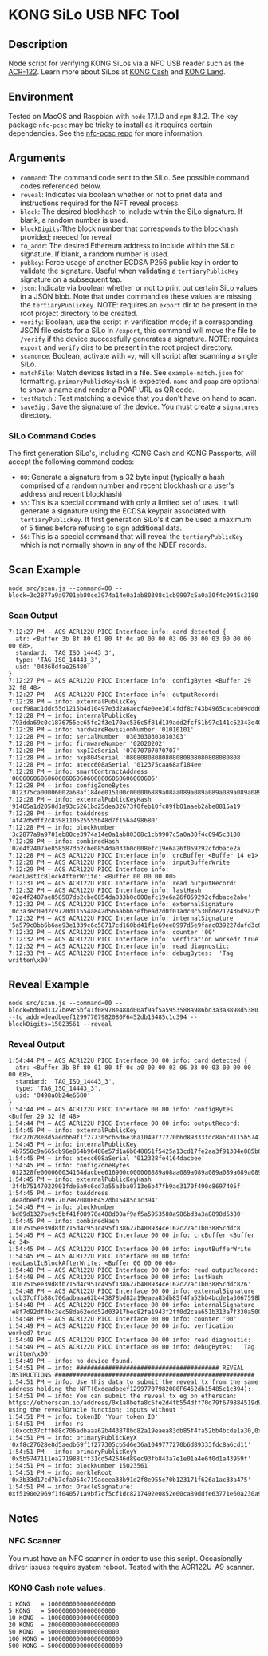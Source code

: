 # KONG SiLo USB NFC Tool

## Description

Node script for verifying KONG SiLos via a NFC USB reader such as the [ACR-122](https://www.acs.com.hk/en/products/3/acr122u-usb-nfc-reader/). Learn more about SiLos at [KONG Cash](https://kong.cash/) and [KONG Land](https://kong.land/).

## Environment

Tested on MacOS and Raspbian with `node` 17.1.0 and `npm` 8.1.2. The key package `nfc-pcsc` may be tricky to install as it requires certain dependencies. See the [nfc-pcsc repo](https://github.com/pokusew/nfc-pcsc) for more information.

## Arguments

- `command`: The command code sent to the SiLo. See possible command codes referenced below.
- `reveal`: Indicates via boolean whether or not to print data and instructions required for the NFT reveal process.
- `block`: The desired blockhash to include within the SiLo signature. If blank, a random number is used.
- `blockDigits`:Tthe block number that corresponds to the blockhash provided; needed for reveal
- `to_addr`: The desired Ethereum address to include within the SiLo signature. If blank, a random number is used.
- `pubkey`: Force usage of another ECDSA P256 public key in order to validate the signature. Useful when validating a `tertiaryPublicKey` signature on a subsequent tap.
- `json`: Indicate via boolean whether or not to print out certain SiLo values in a JSON blob. Note that under command `00` these values are missing the `tertiaryPublicKey`. NOTE: requires an `export` dir to be present in the root project directory to be created.
- `verify`: Boolean, use the script in verification mode; if a corresponding JSON file exists for a SiLo in `/export`, this command will move the file to `/verify` if the device successfully generates a signature. NOTE: requires `export` and `verify` dirs to be present in the root project directory.
- `scanonce`: Boolean, activate with `=y`, will kill script after scanning a single SiLo.
- `matchFile`: Match devices listed in a file. See `example-match.json` for formatting. `primaryPublicKeyHash` is expected. `name` and `poap` are optional to show a name and render a POAP URL as QR code.
- `testMatch` : Test matching a device that you don't have on hand to scan.
- `saveSig` : Save the signature of the device. You must create a `signatures` directory.

### SiLo Command Codes

The first generation SiLo's, including KONG Cash and KONG Passports, will accept the following command codes:

- `00`: Generate a signature from a 32 byte input (typically a hash comprised of a random number and recent blockhash or a user's address and recent blockhash)
- `55`: This is a special command with only a limited set of uses. It will generate a signature using the ECDSA keypair associated with `tertiaryPublicKey`. It first generation SiLo's it can be used a maximum of 5 times before refusing to sign additional data.
- `56`: This is a special command that will reveal the `tertiaryPublicKey` which is not normally shown in any of the NDEF records.

## Scan Example

```
node src/scan.js --command=00 --block=3c2877a9a9701eb80ce3974a14e0a1ab80308c1cb9907c5a0a30f4c0945c3180
```

### Scan Output

```
7:12:27 PM – ACS ACR122U PICC Interface info: card detected {
  atr: <Buffer 3b 8f 80 01 80 4f 0c a0 00 00 03 06 03 00 03 00 00 00 00 68>,
  standard: 'TAG_ISO_14443_3',
  type: 'TAG_ISO_14443_3',
  uid: '04368dfae26480'
}
7:12:27 PM – ACS ACR122U PICC Interface info: configBytes <Buffer 29 32 f8 48>
7:12:27 PM – ACS ACR122U PICC Interface info: outputRecord:
7:12:28 PM – info: externalPublicKey 'cecf98ac1ddc55d1215b4d10497e3d2a6aecf4e0ee3d14fdf8c743b4965caceb09ddd61ac5bd48a6982ab640b707a9f334606fe79fda742d6c991e7bb3a7ebf8'
7:12:28 PM – info: internalPublicKey '793dda69c0c1876755ec65fe2f3e170ac536c5f81d139add2fcf51b97c141c62343e400ccae8402a7f55372cb0363ea6e36256bc4ec567b37b3159a04e86e51e'
7:12:28 PM – info: hardwareRevisionNumber '01010101'
7:12:28 PM – info: serialNumber '0303030303030303'
7:12:28 PM – info: firmwareNumber '02020202'
7:12:28 PM – info: nxpI2cSerial '07070707070707'
7:12:28 PM – info: nxp804Serial '08080808080808080808080808080808'
7:12:28 PM – info: atecc608aSerial '012375caa68af184ee'
7:12:28 PM – info: smartContractAddress '0606060606060606060606060606060606060606'
7:12:28 PM – info: configZoneBytes '012375ca00006002a68af184ee015100c000006889a08aa089a089a089a089a089a089a000000000000000000000000000000000ffffffff00000000ffffffff000000000000000000000000000000000000000000000000fcd9000000000000310071003100310031003100310031001c0070007000700070003c003c003c00'
7:12:28 PM – info: externalPublicKeyHash '91465a1d2058d1a93c5261bd25dea32673f0feb10fc89fb01aaeb2abe8815a19'
7:12:28 PM – info: toAddress 'af42d5dff2c8398110525555b48d7f156a498680'
7:12:28 PM – info: blockNumber '3c2877a9a9701eb80ce3974a14e0a1ab80308c1cb9907c5a0a30f4c0945c3180'
7:12:28 PM – info: combinedHash '02e4f2407ae858587db2cbe0854da033b0c008efc19e6a26f059292cfdbace2a'
7:12:28 PM – ACS ACR122U PICC Interface info: crcBuffer <Buffer 14 e1>
7:12:28 PM – ACS ACR122U PICC Interface info: inputBufferWrite
7:12:29 PM – ACS ACR122U PICC Interface info: readLastIcBlockAfterWrite: <Buffer 00 00 00 00>
7:12:31 PM – ACS ACR122U PICC Interface info: read outputRecord:
7:12:32 PM – ACS ACR122U PICC Interface info: lastHash '02e4f2407ae858587db2cbe0854da033b0c008efc19e6a26f059292cfdbace2abe'
7:12:32 PM – ACS ACR122U PICC Interface info: externalSignature '0c3a3ec09d2c9720d11554a842d56aabb63efbead2d0f01adc0c530bde212436d9a2f5684bfd2c7c8ed741b341fb967d522dc4d47a60aa1d91a0484f680dc6bb'
7:12:32 PM – ACS ACR122U PICC Interface info: internalSignature '5a579c8bb6b6ae93e1339c6c58717cd160bd41f1e69ee0997d5e9faac039227dafd3c655eb48788000d6dcdde5fd42b664be2dc87e1c72a699de12418401ee3a'
7:12:32 PM – ACS ACR122U PICC Interface info: counter '00'
7:12:32 PM – ACS ACR122U PICC Interface info: verfication worked? true
7:12:32 PM – ACS ACR122U PICC Interface info: read diagnostic:
7:12:33 PM – ACS ACR122U PICC Interface info: debugBytes:  'Tag written\x00'
```

## Reveal Example 

```
node src/scan.js --command=00 --block=bd09d1327be9c5bf41f08978e488d00af9af5a5953588a986bd3a3a8898d5380 --to_addr=deadbeef12997707982080F6452db15485c1c394 --blockDigits=15023561 --reveal
```

### Reveal Output

```
1:54:44 PM – ACS ACR122U PICC Interface 00 00 info: card detected {
  atr: <Buffer 3b 8f 80 01 80 4f 0c a0 00 00 03 06 03 00 03 00 00 00 00 68>,
  standard: 'TAG_ISO_14443_3',
  type: 'TAG_ISO_14443_3',
  uid: '0498a0b24e6680'
}
1:54:44 PM – ACS ACR122U PICC Interface 00 00 info: configBytes <Buffer 29 32 f8 48>
1:54:44 PM – ACS ACR122U PICC Interface 00 00 info: outputRecord:
1:54:45 PM – info: externalPublicKey 'f8c27628e8d5aedb69f1f277305cb5d6e36a1049777270b6d89333fdc8a6cd115b5747111ea2719881ff31cd542546d89ec93fb843a7e1e01a4e6f0d1a43959f'
1:54:45 PM – info: internalPublicKey '4b7550c9a665cb96e864b96488e57d1a6b648851f5425a13cd17fe2aa3f91304e885b6a55d0efb15fcde883e94b1a48dfb1c75335eb30b6d77332f6d3e8acc80'
1:54:45 PM – info: atecc608aSerial '012328fe4164dacbee'
1:54:45 PM – info: configZoneBytes '012328fe000060034164dacbee616900c000006889a08aa089a089a089a089a089a089a000000000000000000000000000000000ffffffff00000000ffffffff000000000000000000000000000000000000000000000000fcd9000000000000310071003100310031003100310031001c0070007000700070003c003c003c00'
1:54:45 PM – info: externalPublicKeyHash '3f4b75147022901fde6a9c6cd7a55a3ba0713e6b47fb9ae3170f490c8697405f'
1:54:45 PM – info: toAddress 'deadbeef12997707982080F6452db15485c1c394'
1:54:45 PM – info: blockNumber 'bd09d1327be9c5bf41f08978e488d00af9af5a5953588a986bd3a3a8898d5380'
1:54:45 PM – info: combinedHash '8107515ee39d8fb715d4c951c495f138627b488934ce162c27ac1b03885cddc8'
1:54:45 PM – ACS ACR122U PICC Interface 00 00 info: crcBuffer <Buffer 4c 34>
1:54:45 PM – ACS ACR122U PICC Interface 00 00 info: inputBufferWrite
1:54:45 PM – ACS ACR122U PICC Interface 00 00 info: readLastIcBlockAfterWrite: <Buffer 00 00 00 00>
1:54:48 PM – ACS ACR122U PICC Interface 00 00 info: read outputRecord:
1:54:48 PM – ACS ACR122U PICC Interface 00 00 info: lastHash '8107515ee39d8fb715d4c951c495f138627b488934ce162c27ac1b03885cddc826'
1:54:48 PM – ACS ACR122U PICC Interface 00 00 info: externalSignature 'ccb37cffb88c706adbaaa62b443878bd82a19eaea83db85f4fa52bb4bcde1a3067598babb085f4f2f1d9ea030daccd9b501492457f0440a9f790b03d6c48597b'
1:54:48 PM – ACS ACR122U PICC Interface 00 00 info: internalSignature 'e8f7d92df4bc3ec58de62edd52d03917bec82fa1943f2ff0d2caa651b313a7f330a500d80d4f588c9c84f9efe692c771b902d4c26234d1aa4d7145bc2f913883'
1:54:48 PM – ACS ACR122U PICC Interface 00 00 info: counter '00'
1:54:49 PM – ACS ACR122U PICC Interface 00 00 info: verfication worked? true
1:54:49 PM – ACS ACR122U PICC Interface 00 00 info: read diagnostic:
1:54:49 PM – ACS ACR122U PICC Interface 00 00 info: debugBytes:  'Tag written\x00'
1:54:49 PM – info: no device found.
1:54:51 PM – info: ######################################## REVEAL INSTRUCTIONS ########################################################
1:54:51 PM – info: Use this data to submit the reveal tx from the same address holding the NFT(0xdeadbeef12997707982080F6452db15485c1c394): 
1:54:51 PM – info: You can submit the reveal tx eg on etherscan: https://etherscan.io/address/0x1a8befa8c5fe2d4fb554dff70d79f679884519d9#writeContract using the revealOracle function; inputs without ' 
1:54:51 PM – info: tokenID 'Your token ID'
1:54:51 PM – info: rs '[0xccb37cffb88c706adbaaa62b443878bd82a19eaea83db85f4fa52bb4bcde1a30,0x67598babb085f4f2f1d9ea030daccd9b501492457f0440a9f790b03d6c48597b]'
1:54:51 PM – info: primaryPublicKeyX '0xf8c27628e8d5aedb69f1f277305cb5d6e36a1049777270b6d89333fdc8a6cd11'
1:54:51 PM – info: primaryPublicKeyY '0x5b5747111ea2719881ff31cd542546d89ec93fb843a7e1e01a4e6f0d1a43959f'
1:54:51 PM – info: blockNumber 15023561
1:54:51 PM – info: merkleRoot '0x3b33d17cd7b7cfa954c719aceea33b91d2f8e955e70b123171f626a1ac33a475'
1:54:51 PM – info: OracleSignature: 0xf5190e2969f1f040571a9bf7cf5cf1dc8217492e0852e00ca89ddfe63771e60a230a9b970da0e1cf27a6ef3f5403314186e8145a933c1e926e483c4c8e941ab71b

```

## Notes

### NFC Scanner

You must have an NFC scanner in order to use this script. Occasionally driver issues require system reboot. Tested with the ACR122U-A9 scanner.

### KONG Cash note values.

```
1 KONG   = 1000000000000000000
5 KONG   = 5000000000000000000
10 KONG  = 10000000000000000000
20 KONG  = 20000000000000000000
50 KONG  = 50000000000000000000
100 KONG = 100000000000000000000
500 KONG = 500000000000000000000
```
